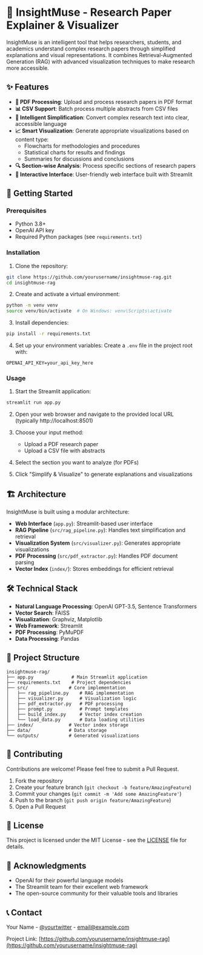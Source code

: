 # 🧠 InsightMuse - Research Paper Explainer & Visualizer

InsightMuse is an intelligent tool that helps researchers, students, and academics understand complex research papers through simplified explanations and visual representations. It combines Retrieval-Augmented Generation (RAG) with advanced visualization techniques to make research more accessible.

## ✨ Features

- **📄 PDF Processing**: Upload and process research papers in PDF format
- **📊 CSV Support**: Batch process multiple abstracts from CSV files
- **🧠 Intelligent Simplification**: Convert complex research text into clear, accessible language
- **📈 Smart Visualization**: Generate appropriate visualizations based on content type:
  - Flowcharts for methodologies and procedures
  - Statistical charts for results and findings
  - Summaries for discussions and conclusions
- **🔍 Section-wise Analysis**: Process specific sections of research papers
- **🎯 Interactive Interface**: User-friendly web interface built with Streamlit

## 🚀 Getting Started

### Prerequisites

- Python 3.8+
- OpenAI API key
- Required Python packages (see `requirements.txt`)

### Installation

1. Clone the repository:

```bash
git clone https://github.com/yourusername/insightmuse-rag.git
cd insightmuse-rag
```

2. Create and activate a virtual environment:

```bash
python -m venv venv
source venv/bin/activate  # On Windows: venv\Scripts\activate
```

3. Install dependencies:

```bash
pip install -r requirements.txt
```

4. Set up your environment variables:
   Create a `.env` file in the project root with:

```
OPENAI_API_KEY=your_api_key_here
```

### Usage

1. Start the Streamlit application:

```bash
streamlit run app.py
```

2. Open your web browser and navigate to the provided local URL (typically http://localhost:8501)

3. Choose your input method:

   - Upload a PDF research paper
   - Upload a CSV file with abstracts

4. Select the section you want to analyze (for PDFs)

5. Click "Simplify & Visualize" to generate explanations and visualizations

## 🏗️ Architecture

InsightMuse is built using a modular architecture:

- **Web Interface** (`app.py`): Streamlit-based user interface
- **RAG Pipeline** (`src/rag_pipeline.py`): Handles text simplification and retrieval
- **Visualization System** (`src/visualizer.py`): Generates appropriate visualizations
- **PDF Processing** (`src/pdf_extractor.py`): Handles PDF document parsing
- **Vector Index** (`index/`): Stores embeddings for efficient retrieval

## 🛠️ Technical Stack

- **Natural Language Processing**: OpenAI GPT-3.5, Sentence Transformers
- **Vector Search**: FAISS
- **Visualization**: Graphviz, Matplotlib
- **Web Framework**: Streamlit
- **PDF Processing**: PyMuPDF
- **Data Processing**: Pandas

## 📁 Project Structure

```
insightmuse-rag/
├── app.py              # Main Streamlit application
├── requirements.txt    # Project dependencies
├── src/               # Core implementation
│   ├── rag_pipeline.py    # RAG implementation
│   ├── visualizer.py      # Visualization logic
│   ├── pdf_extractor.py   # PDF processing
│   ├── prompt.py          # Prompt templates
│   ├── build_index.py     # Vector index creation
│   └── load_data.py       # Data loading utilities
├── index/             # Vector index storage
├── data/              # Data storage
└── outputs/           # Generated visualizations
```

## 🤝 Contributing

Contributions are welcome! Please feel free to submit a Pull Request.

1. Fork the repository
2. Create your feature branch (`git checkout -b feature/AmazingFeature`)
3. Commit your changes (`git commit -m 'Add some AmazingFeature'`)
4. Push to the branch (`git push origin feature/AmazingFeature`)
5. Open a Pull Request

## 📝 License

This project is licensed under the MIT License - see the [LICENSE](LICENSE) file for details.

## 🙏 Acknowledgments

- OpenAI for their powerful language models
- The Streamlit team for their excellent web framework
- The open-source community for their valuable tools and libraries

## 📞 Contact

Your Name - [@yourtwitter](https://twitter.com/yourtwitter) - email@example.com

Project Link: [https://github.com/yourusername/insightmuse-rag](https://github.com/yourusername/insightmuse-rag)
